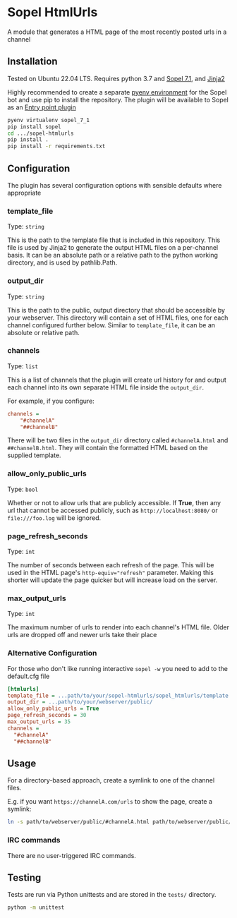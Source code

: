 # Sopel HtmlUrls

A module that generates a HTML page of the most recently posted urls in a channel

## Installation

Tested on Ubuntu 22.04 LTS. Requires python 3.7 and [Sopel 7.1](https://github.com/sopel-irc/sopel),
and [Jinja2](https://jinja.palletsprojects.com/en/3.1.x/)

Highly recommended to create a separate [pyenv environment](https://realpython.com/intro-to-pyenv/)
for the Sopel bot and use pip to install the repository. The plugin will be available to Sopel
as an [Entry point plugin](https://sopel.chat/docs/plugin.html#term-Entry-point-plugin)

```bash
pyenv virtualenv sopel_7_1
pip install sopel
cd .../sopel-htmlurls
pip install .
pip install -r requirements.txt
```

## Configuration

The plugin has several configuration options with sensible defaults where appropriate

### template_file

Type: `string`

This is the path to the template file that is included in this repository. This file is used by
Jinja2 to generate the output HTML files on a per-channel basis. It can be an absolute path or a
relative path to the python working directory, and is used by pathlib.Path.

### output_dir

Type: `string`

This is the path to the public, output directory that should be accessible by your webserver.
This directory will contain a set of HTML files, one for each channel configured further below.
Similar to ```template_file```, it can be an absolute or relative path.

### channels

Type: `list`

This is a list of channels that the plugin will create url history for and output each channel into
its own separate HTML file inside the ```output_dir```.

For example, if you configure:
```ini
channels =
    "#channelA"
    "##channelB"
```

There will be two files in the ```output_dir``` directory called ```#channelA.html``` and
```##channelB.html```. They will contain the formatted HTML based on the supplied template.


### allow_only_public_urls

Type: `bool`

Whether or not to allow urls that are publicly accessible. If **True**, then any url that cannot be
accessed publicly, such as ```http://localhost:8080/``` or ```file:///foo.log``` will be ignored.

### page_refresh_seconds

Type: `int`

The number of seconds between each refresh of the page. This will be used in the HTML page's
```http-equiv="refresh"``` parameter. Making this shorter will update the page quicker but will
increase load on the server.

### max_output_urls

Type: `int`

The maximum number of urls to render into each channel's HTML file. Older urls are dropped off and
newer urls take their place


### Alternative Configuration

For those who don't like running interactive `sopel -w` you need to add to the default.cfg file

```ini
[htmlurls]
template_file = ...path/to/your/sopel-htmlurls/sopel_htmlurls/template.html
output_dir = ...path/to/your/webserver/public/
allow_only_public_urls = True
page_refresh_seconds = 30
max_output_urls = 35
channels =
  "#channelA"
  "##channelB"
```

## Usage

For a directory-based approach, create a symlink to one of the channel files.

E.g. if you want ```https://channelA.com/urls``` to show the page, create a symlink:
```bash
ln -s path/to/webserver/public/#channelA.html path/to/webserver/public/index.html
```

### IRC commands

There are no user-triggered IRC commands.

## Testing

Tests are run via Python unittests and are stored in the `tests/` directory.

```bash
python -m unittest
```
